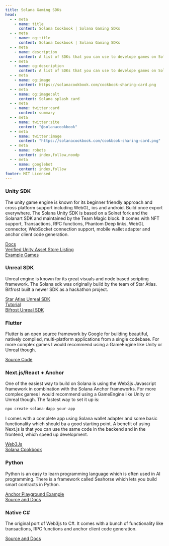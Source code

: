 ```yaml
---
title: Solana Gaming SDKs 
head:
  - - meta
    - name: title
      content: Solana Cookbook | Solana Gaming SDKs 
  - - meta
    - name: og:title
      content: Solana Cookbook | Solana Gaming SDKs 
  - - meta
    - name: description
      content: A list of SDKs that you can use to develope games on Solana 
  - - meta
    - name: og:description
      content: A list of SDKs that you can use to develope games on Solana 
  - - meta
    - name: og:image
      content: https://solanacookbook.com/cookbook-sharing-card.png
  - - meta
    - name: og:image:alt
      content: Solana splash card
  - - meta
    - name: twitter:card
      content: summary
  - - meta
    - name: twitter:site
      content: "@solanacookbook"
  - - meta
    - name: twitter:image
      content: "https://solanacookbook.com/cookbook-sharing-card.png"
  - - meta
    - name: robots
      content: index,follow,noodp
  - - meta
    - name: googlebot
      content: index,follow
footer: MIT Licensed
---
```


### Unity SDK

The unity game engine is known for its beginner friendly approach and cross platform support including WebGL, ios and android. Build once export everywhere.
The Solana Unity SDK is based on a Solnet fork and the Solanart SDK and maintained by the Team Magic block. It comes with NFT support, Transactions, RPC functions, Phantom Deep links, WebGL connector, WebSocket connection support, mobile wallet adapter and anchor client code generation.

[Docs](https://solana.unity-sdk.gg/)<br />
[Verified Unity Asset Store Listing](https://assetstore.unity.com/packages/decentralization/infrastructure/solana-sdk-for-unity-246931)<br />
[Example Games](https://github.com/Woody4618/SolPlay_Unity_SDK/tree/main/Assets/SolPlay/Examples)<br />

### Unreal SDK

Unreal engine is known for its great visuals and node based scripting framework. 
The Solana sdk was originally build by the team of Star Atlas. Bitfrost built a newer SDK as a hackathon project.

[Star Atlas Unreal SDK](https://github.com/staratlasmeta/FoundationKit)<br />
[Tutorial](https://www.youtube.com/watch?v=S8fm8mFeUkk)<br />
[Bifrost Unreal SDK](https://github.com/Bifrost-Technologies/Solana-UnrealEngine5-SDK)<br />

### Flutter

Flutter is an open source framework by Google for building beautiful, natively compiled, multi-platform applications from a single codebase. For more complex games I would recommend using a GameEngine like Unity or Unreal though.

[Source Code](https://github.com/espresso-cash/espresso-cash-public)<br />

### Next.js/React + Anchor

One of the easiest way to build on Solana is using the Web3js Javascript framework in combination with the Solana Anchor frameworks. For more complex games I would recommend using a GameEngine like Unity or Unreal though.
The fastest way to set it up is: 
```js
npx create-solana-dapp your-app
```
I comes with a complete app using Solana wallet adapter and some basic functionality which should ba a good starting point. 
A benefit of using Next.js is that you can use the same code in the backend and in the frontend, which speed up development.

[Web3Js](https://github.com/espresso-cash/espresso-cash-public)<br />
[Solana Cookbook](https://solanacookbook.com/references/basic-transactions.html#how-to-send-sol)<br />


### Python 

Python is an easy to learn programming language which is often used in AI programming. There is a framework called Seahorse which lets you build smart contracts in Python.

[Anchor Playground Example](https://beta.solpg.io/tutorials/hello-seahorse)<br />
[Source and Docs](https://github.com/ameliatastic/seahorse-lang)<br />

### Native C#

The original port of Web3js to C#. It comes with a bunch of functionality like transactions, RPC functions and anchor client code generation. 

[Source and Docs](https://github.com/bmresearch/Solnet/blob/master/docs/articles/getting_started.md)<br />
